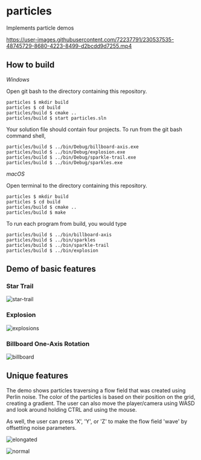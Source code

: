 # particles

Implements particle demos

https://user-images.githubusercontent.com/72237791/230537535-48745729-8680-4223-8499-d2bcdd9d7255.mp4


## How to build

*Windows*

Open git bash to the directory containing this repository.

```
particles $ mkdir build
particles $ cd build
particles/build $ cmake ..
particles/build $ start particles.sln
```

Your solution file should contain four projects.
To run from the git bash command shell, 

```
particles/build $ ../bin/Debug/billboard-axis.exe
particles/build $ ../bin/Debug/explosion.exe
particles/build $ ../bin/Debug/sparkle-trail.exe
particles/build $ ../bin/Debug/sparkles.exe
```

*macOS*

Open terminal to the directory containing this repository.

```
particles $ mkdir build
particles $ cd build
particles/build $ cmake ..
particles/build $ make
```

To run each program from build, you would type

```
particles/build $ ../bin/billboard-axis
particles/build $ ../bin/sparkles
particles/build $ ../bin/sparkle-trail
particles/build $ ../bin/explosion
```

## Demo of basic features

### Star Trail

![star-trail](https://user-images.githubusercontent.com/72237791/229005716-3acdfe63-bd31-4100-ac3f-6365e650cf5d.gif)



### Explosion

![explosions](https://user-images.githubusercontent.com/72237791/229006284-f07c0072-e8a2-4f70-9899-6b7d02e8039d.gif)



### Billboard One-Axis Rotation

![billboard](https://user-images.githubusercontent.com/72237791/229004846-0c700c1c-7cc5-453a-ba1a-eab054a7a7d3.gif)



## Unique features 

The demo shows particles traversing a flow field that was created using Perlin noise. The color of the particles is based
on their position on the grid, creating a gradient. The user can also move the player/camera using WASD and look around
holding CTRL and using the mouse.

As well, the user can press 'X', 'Y', or 'Z' to make the flow field 'wave' by offsetting noise parameters.

![elongated](https://user-images.githubusercontent.com/72237791/230537623-a146549a-876c-4327-8ab3-0fa76f181b02.gif)


![normal](https://user-images.githubusercontent.com/72237791/230537808-12decc09-0053-4b9b-b226-f61d1366efb7.gif)



